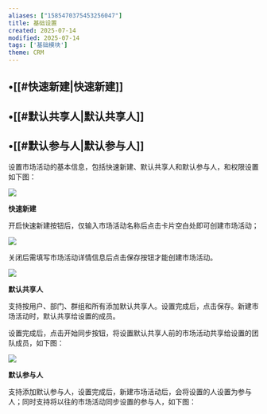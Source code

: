 ```yaml
---
aliases: ["1585470375453256047"]
title: 基础设置
created: 2025-07-14
modified: 2025-07-14
tags: ['基础模块']
theme: CRM
---
```


## •[[#快速新建|快速新建]]

## •[[#默认共享人|默认共享人]]

## •[[#默认参与人|默认参与人]]

设置市场活动的基本信息，包括快速新建、默认共享人和默认参与人，和权限设置如下图：

![](https://myhelpdoc.oss-cn-heyuan.aliyuncs.com/mdimages/c9b632de88aa71493674af213c2c514f.jpg)

**快速新建**

开启快速新建按钮后，仅输入市场活动名称后点击卡片空白处即可创建市场活动；

![](https://myhelpdoc.oss-cn-heyuan.aliyuncs.com/mdimages/43dc4d052a2b346239b4148393f76ce5.jpg)

关闭后需填写市场活动详情信息后点击保存按钮才能创建市场活动。

![](https://myhelpdoc.oss-cn-heyuan.aliyuncs.com/mdimages/c695dfc5e514f5bf3adbd629f933a297.jpg)

**默认共享人**

支持按用户、部门、群组和所有添加默认共享人。设置完成后，点击保存。新建市场活动时，默认共享给设置的成员。

设置完成后，点击开始同步按钮，将设置默认共享人前的市场活动共享给设置的团队成员，如下图：

![](https://myhelpdoc.oss-cn-heyuan.aliyuncs.com/mdimages/66b1c5190014be957614d489d9f81411.jpg)

**默认参与人**

支持添加默认参与人，设置完成后，新建市场活动后，会将设置的人设置为参与人；同时支持将以往的市场活动同步设置的参与人，如下图：

